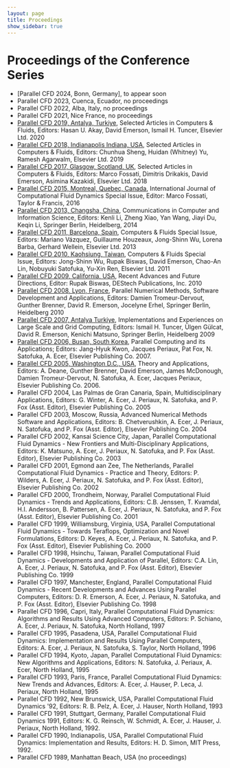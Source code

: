 ```yaml
---
layout: page
title: Proceedings
show_sidebar: true
---
```


# Proceedings of the Conference Series

* [Parallel CFD 2024, Bonn, Germany], to appear soon
* Parallel CFD 2023, Cuenca, Ecuador, no proceedings
* Parallel CFD 2022, Alba, Italy, no proceedings
* Parallel CFD 2021, Nice France, no proceedings
* [Parallel CFD 2019, Antalya, Turkiye](https://www.sciencedirect.com/journal/computers-and-fluids/special-issue/10P41WH03VN), Selected Articles in Computers & Fluids, Editors: Hasan U. Akay, David Emerson, Ismail H. Tuncer, Elsevier Ltd. 2020
* [Parallel CFD 2018, Indianapolis Indiana, USA](https://www.sciencedirect.com/journal/computers-and-fluids/special-issue/10CQH3WZPZV), Selected Articles in Computers & Fluids, Editors: Chunhua Sheng, Huidan (Whitney) Yu, Ramesh Agarwalm, Elsevier Ltd. 2019
* [Parallel CFD 2017, Glasgow, Scotland, UK](https://www.sciencedirect.com/journal/computers-and-fluids/special-issue/10R3821DZ8W), Selected Articles in Computers & Fluids, Editors: Marco Fossati, Dimitris Drikakis, David Emerson, Asimina Kazakidi, Elsevier Ltd. 2018
* [Parallel CFD 2015,  Montreal, Quebec, Canada](https://www.tandfonline.com/toc/gcfd20/30/6?nav=tocList), International Journal of Computational Fluid Dynamics Special Issue, Editor: Marco Fossati, Taylor & Francis, 2016
* [Parallel CFD 2013,  Changsha, China](https://link.springer.com/book/10.1007/978-3-642-53962-6), Communications in Computer and Information Science, Editors: Kenli Li, Zheng Xiao, Yan Wang, Jiayi Du, Keqin Li, Springer Berlin, Heidelberg, 2014 
* [Parallel CFD 2011, Barcelona, Spain](https://www.sciencedirect.com/journal/computers-and-fluids/vol/80/suppl/C), Computers & Fluids Special Issue, Editors: Mariano Vázquez, Guillaume Houzeaux, Jong-Shinn Wu, Lorena Barba, Gerhard Wellein, Elsevier Ltd. 2013
* [Parallel CFD 2010, Kaohsiung, Taiwan](https://www.sciencedirect.com/science/article/abs/pii/S0045793011000776?via%3Dihub), Computers & Fluids Special Issue, Editors: Jong-Shinn Wu, Rupak Biswas, David Emerson, Chao-An Lin, Nobuyuki Satofuka, Yu-Xin Ren, Elsevier Ltd. 2011
* [Parallel CFD 2009, California, USA](https://www.destechpub.com/product/parallel-computational-fluid-dynamics/), Recent Advances and Future Directions, Editor: Rupak Biswas, DEStech Publications, Inc. 2010
* [Parallel CFD 2008, Lyon, France](https://link.springer.com/book/10.1007/978-3-642-14438-7), Parallel Numerical Methods, Software Development and Applications, Editors: Damien Tromeur-Dervout, Gunther Brenner, David R. Emerson, Jocelyne Erhel, Springer Berlin, Heidelberg 2010
* [Parallel CFD 2007, Antalya Turkiye](https://link.springer.com/book/10.1007/978-3-540-92744-0), Implementations and Experiences on Large Scale and Grid Computing, Editors: Ismail H. Tuncer, Ülgen Gülcat, David R. Emerson, Kenichi Matsuno, Springer Berlin, Heidelberg 2009
* [Parallel CFD 2006, Busan, South Korea](https://www.elsevier.com/books/parallel-computational-fluid-dynamics-2006/kwon/978-0-444-53035-6), Parallel Computing and its Applications</em>;
Editors: Jang-Hyuk Kwon, Jacques Periaux, Pat Fox, N. Satofuka, A. Ecer, Elsevier Publishing Co. 2007. 
* [Parallel CFD 2005, Washington D.C., USA](https://www.elsevier.com/books/parallel-computational-fluid-dynamics-2005/deane/978-0-444-52206-1), Theory and Applications, Editors: A. Deane, Gunther Brenner, David Emerson, James McDonough, Damien Tromeur-Dervout, N. Satofuka, A. Ecer, Jacques Periaux, Elsevier Publishing Co. 2006. 
* Parallel CFD 2004, Las Palmas de Gran Canaria, Spain, Multidisciplinary Applications, Editors: G. Winter, A. Ecer, J. Periaux, N. Satofuka, and P. Fox (Asst. Editor), Elsevier Publishing Co. 2005 
* Parallel CFD 2003, Moscow, Russia, Advanced Numerical Methods Software and Applications, Editors: B. Chetverushkin, A. Ecer, J. Periaux, N. Satofuka, and P. Fox (Asst. Editor), Elsevier Publishing Co. 2004
* Parallel CFD 2002, Kansai Science City, Japan, Parallel Computational Fluid Dynamics - New Frontiers and Multi-Disciplinary Applications, Editors: K. Matsuno, A. Ecer, J. Periaux, N. Satofuka, and P. Fox (Asst. Editor), Elsevier Publishing Co. 2003
* Parallel CFD 2001, Egmond aan Zee, The Netherlands, Parallel Computational Fluid Dynamics - Practice and Theory, Editors: P. Wilders, A. Ecer, J. Periaux, N. Satofuka, and P. Fox (Asst. Editor), Elsevier Publishing Co. 2002
* Parallel CFD 2000, Trondheim, Norway, Parallel Computational Fluid Dynamics - Trends and Applications, Editors: C.B. Jenssen, T. Kvamdal, H.I. Andersson, B. Pattersen, A. Ecer, J. Periaux, N. Satofuka, and P. Fox (Asst. Editor), Elsevier Publishing Co. 2001
* Parallel CFD 1999, Williamsburg, Virginia, USA, Parallel Computational Fluid Dynamics - Towards Teraflops, Optimization and Novel Formulations, Editors: D. Keyes, A. Ecer, J. Periaux, N. Satofuka, and P. Fox (Asst. Editor), Elsevier Publishing Co. 2000
* Parallel CFD 1998, Hsinchu, Taiwan, Parallel Computational Fluid Dynamics - Developments and Application of Parallel, Editors: C.A. Lin, A. Ecer, J. Periaux, N. Satofuka, and P. Fox (Asst. Editor), Elsevier Publishing Co. 1999
* Parallel CFD  1997, Manchester, England, Parallel Computational Fluid Dynamics - Recent Developments and Advances Using Parallel Computers, Editors: D. R. Emerson, A. Ecer, J. Periaux, N. Satofuka, and P. Fox (Asst. Editor), Elsevier Publishing Co. 1998
* Parallel CFD 1996, Capri, Italy, Parallel Computational Fluid Dynamics: Algorithms and Results Using Advanced Computers, Editors: P. Schiano, A. Ecer, J. Periaux, N. Satofuka, North Holland, 1997
* Parallel CFD 1995, Pasadena, USA, Parallel Computational Fluid Dynamics: Implementation and Results Using Parallel Computers, Editors: A. Ecer, J. Periaux, N. Satofuka, S. Taylor, North Holland, 1996
* Parallel CFD 1994, Kyoto, Japan, Parallel Computational Fluid Dynamics: New Algorithms and Applications, Editors: N. Satofuka, J. Periaux, A. Ecer, North Holland, 1995
* Parallel CFD 1993, Paris, France, Parallel Computational Fluid Dynamics: New Trends and Advances, Editors: A. Ecer, J. Hauser, P. Leca, J. Periaux, North Holland, 1995
* Parallel CFD 1992, New Brunswick, USA, Parallel Computational Fluid Dynamics '92, Editors: R. B. Pelz, A. Ecer, J. Hauser, North Holland, 1993
* Parallel CFD 1991, Stuttgart, Germany, Parallel Computational Fluid Dynamics 1991, Editors: K. G. Reinsch, W. Schmidt, A. Ecer, J. Hauser, J. Periaux, North Holland, 1992.
* Parallel CFD 1990, Indianapolis, USA, Parallel Computational Fluid Dynamics: Implementation and Results, Editors: H. D. Simon, MIT Press, 1992.
* Parallel CFD 1989, Manhattan Beach, USA (no proceedings)
